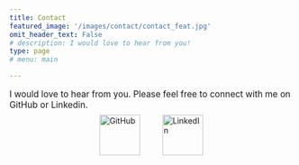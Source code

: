 ```yaml
---
title: Contact
featured_image: '/images/contact/contact_feat.jpg'
omit_header_text: False
# description: I would love to hear from you!
type: page
# menu: main

---
```


<p style="font-size: 1.1em; margin-bottom: 0.5em;">
  I would love to hear from you. Please feel free to connect with me on GitHub or Linkedin.
</p>


<div style="margin-bottom: 1em; display: flex; justify-content: center; gap: 40px;">
  <a href="https://github.com/jgabunilas" target="_blank">
    <img src="https://jgabunilas.github.io/images/github-mark.png" alt="GitHub" width="72" height="72">
  </a>
  <a href="https://linkedin.com/in/jason-gabunilas" target="_blank">
    <img src="https://jgabunilas.github.io/images/InBug-Black.png" alt="LinkedIn" width="72" height="72">
  </a>
</div>